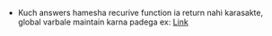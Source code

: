 - Kuch answers hamesha recurive function ia return nahi karasakte, global varbale maintain karna padega ex: [Link](algos\_4_Trees\_6_maxPathSum.java)